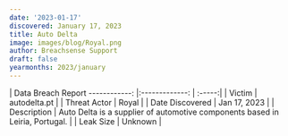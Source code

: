 ```yaml
---
date: '2023-01-17'
discovered: January 17, 2023
title: Auto Delta
image: images/blog/Royal.png
author: Breachsense Support
draft: false
yearmonths: 2023/january
---
```



| Data Breach Report
------------:     |:-------------:    | :-----:|
| Victim      | autodelta.pt      | 
| Threat Actor      | Royal      | 
| Date Discovered      | Jan 17, 2023      | 
| Description      | Auto Delta is a supplier of automotive components based in Leiria, Portugal.      | 
| Leak Size      | Unknown      | 

